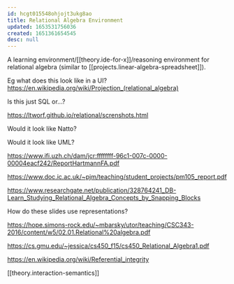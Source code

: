 ```yaml
---
id: hcgt015548ohjojt3ukg8ao
title: Relational Algebra Environment
updated: 1653531756036
created: 1651361654545
desc: null
---
```


A learning environment/[[theory.ide-for-x]]/reasoning environment for relational algebra (similar to [[projects.linear-algebra-spreadsheet]]).

Eg what does this look like in a UI? https://en.wikipedia.org/wiki/Projection_(relational_algebra)

Is this just SQL or...?

https://ltworf.github.io/relational/screnshots.html

Would it look like Natto?

Would it look like UML?

https://www.ifi.uzh.ch/dam/jcr:ffffffff-96c1-007c-0000-00004eacf242/ReportHartmannFA.pdf

https://www.doc.ic.ac.uk/~pjm/teaching/student_projects/pm105_report.pdf

https://www.researchgate.net/publication/328764241_DB-Learn_Studying_Relational_Algebra_Concepts_by_Snapping_Blocks

How do these slides use representations?

https://hope.simons-rock.edu/~mbarsky/utor/teaching/CSC343-2016/content/w5/02.01.Relational%20algebra.pdf

https://cs.gmu.edu/~jessica/cs450_f15/cs450_Relational_Algebra1.pdf

https://en.wikipedia.org/wiki/Referential_integrity

[[theory.interaction-semantics]]
